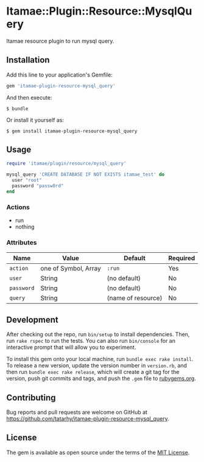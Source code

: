 # Itamae::Plugin::Resource::MysqlQuery

Itamae resource plugin to run mysql query.

## Installation

Add this line to your application's Gemfile:

```ruby
gem 'itamae-plugin-resource-mysql_query'
```

And then execute:

    $ bundle

Or install it yourself as:

    $ gem install itamae-plugin-resource-mysql_query

## Usage

```ruby
require 'itamae/plugin/resource/mysql_query'

mysql_query 'CREATE DATABASE IF NOT EXISTS itamae_test' do
  user "root"
  password "passw0rd"
end
```

### Actions

- run
- nothing

### Attributes

| Name       | Value                | Default            | Required |
| ---------- | -------------------- | ------------------ | -------- |
| `action`   | one of Symbol, Array | `:run`             | Yes      |
| `user`     | String               | (no default)       | No       |
| `password` | String               | (no default)       | No       |
| `query`    | String               | (name of resource) | No       |

## Development

After checking out the repo, run `bin/setup` to install dependencies. Then, run `rake rspec` to run the tests. You can also run `bin/console` for an interactive prompt that will allow you to experiment.

To install this gem onto your local machine, run `bundle exec rake install`. To release a new version, update the version number in `version.rb`, and then run `bundle exec rake release`, which will create a git tag for the version, push git commits and tags, and push the `.gem` file to [rubygems.org](https://rubygems.org).

## Contributing

Bug reports and pull requests are welcome on GitHub at https://github.com/tatarhy/itamae-plugin-resource-mysql_query.


## License

The gem is available as open source under the terms of the [MIT License](http://opensource.org/licenses/MIT).

